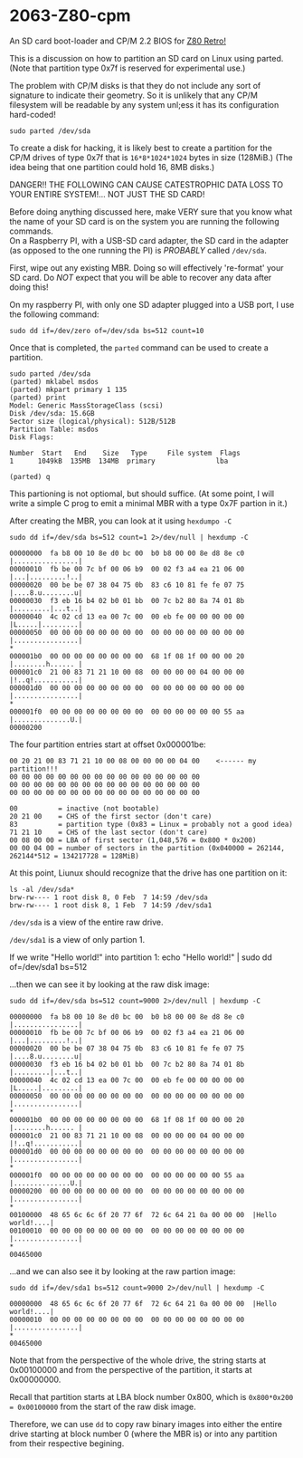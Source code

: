 # 2063-Z80-cpm
An SD card boot-loader and CP/M 2.2 BIOS for [Z80 Retro!](https://github.com/johnwinans/2063-Z80)


This is a discussion on how to partition an SD card on Linux using parted.  
(Note that partition type 0x7f is reserved for experimental use.)

The problem with CP/M disks is that they do not include any sort of
signature to indicate their geometry.  So it is unlikely that any
CP/M filesystem will be readable by any system unl;ess it has its
configuration hard-coded!

	sudo parted /dev/sda

To create a disk for hacking, it is likely best to create a partition 
for the CP/M drives of type 0x7f that is `16*8*1024*1024` bytes in size 
(128MiB.)  (The idea being that one partition could hold 16, 8MB disks.)

DANGER!!  THE FOLLOWING CAN CAUSE CATESTROPHIC DATA LOSS TO YOUR ENTIRE
SYSTEM!... NOT JUST THE SD CARD!

Before doing anything discussed here, make VERY sure that you know what the 
name of your SD card is on the system you are running the following commands.  
On a Raspberry PI, with a USB-SD card adapter, the SD card in the adapter 
(as opposed to the one running the PI) is *PROBABLY* called `/dev/sda`.

First, wipe out any existing MBR.  Doing so will effectively 're-format' your SD card.
Do *NOT* expect that you will be able to recover any data after doing this!

On my raspberry PI, with only one SD adapter plugged into a USB port, I use the 
following command:

	sudo dd if=/dev/zero of=/dev/sda bs=512 count=10

Once that is completed, the `parted` command can be used to create a partition.

	sudo parted /dev/sda
	(parted) mklabel msdos                                                    
	(parted) mkpart primary 1 135
	(parted) print
	Model: Generic MassStorageClass (scsi)
	Disk /dev/sda: 15.6GB
	Sector size (logical/physical): 512B/512B
	Partition Table: msdos
	Disk Flags: 
	
	Number  Start   End    Size   Type     File system  Flags
 	1      1049kB  135MB  134MB  primary               lba
	
	(parted) q                                                                

This partioning is not optiomal, but should suffice.  (At some point,
I will write a simple C prog to emit a minimal MBR with a type 0x7F
partion in it.)

After creating the MBR, you can look at it using `hexdumpo -C`

	sudo dd if=/dev/sda bs=512 count=1 2>/dev/null | hexdump -C       

	00000000  fa b8 00 10 8e d0 bc 00  b0 b8 00 00 8e d8 8e c0  |................|
	00000010  fb be 00 7c bf 00 06 b9  00 02 f3 a4 ea 21 06 00  |...|.........!..|
	00000020  00 be be 07 38 04 75 0b  83 c6 10 81 fe fe 07 75  |....8.u........u|
	00000030  f3 eb 16 b4 02 b0 01 bb  00 7c b2 80 8a 74 01 8b  |.........|...t..|
	00000040  4c 02 cd 13 ea 00 7c 00  00 eb fe 00 00 00 00 00  |L.....|.........|
	00000050  00 00 00 00 00 00 00 00  00 00 00 00 00 00 00 00  |................|
	*
	000001b0  00 00 00 00 00 00 00 00  68 1f 08 1f 00 00 00 20  |........h...... |
	000001c0  21 00 83 71 21 10 00 08  00 00 00 00 04 00 00 00  |!..q!...........|
	000001d0  00 00 00 00 00 00 00 00  00 00 00 00 00 00 00 00  |................|
	*
	000001f0  00 00 00 00 00 00 00 00  00 00 00 00 00 00 55 aa  |..............U.|
	00000200

The four partition entries start at offset 0x000001be:

	00 20 21 00 83 71 21 10 00 08 00 00 00 00 04 00    <------ my partition!!!
	00 00 00 00 00 00 00 00 00 00 00 00 00 00 00 00
	00 00 00 00 00 00 00 00 00 00 00 00 00 00 00 00
	00 00 00 00 00 00 00 00 00 00 00 00 00 00 00 00

	00			= inactive (not bootable)
	20 21 00    = CHS of the first sector (don't care)
	83			= partition type (0x83 = Linux = probably not a good idea)
	71 21 10    = CHS of the last sector (don't care)
	00 08 00 00 = LBA of first sector (1,048,576 = 0x800 * 0x200)
	00 00 04 00 = number of sectors in the partition (0x040000 = 262144, 262144*512 = 134217728 = 128MiB)

At this point, Liunux should recognize that the drive has one partition on it:

	ls -al /dev/sda*
	brw-rw---- 1 root disk 8, 0 Feb  7 14:59 /dev/sda
	brw-rw---- 1 root disk 8, 1 Feb  7 14:59 /dev/sda1

`/dev/sda` is a view of the entire raw drive.

`/dev/sda1` is a view of only partion 1.

If we write "Hello world!" into partition 1:
	echo "Hello world!" | sudo dd of=/dev/sda1 bs=512

...then we can see it by looking at the raw disk image:

	sudo dd if=/dev/sda bs=512 count=9000 2>/dev/null | hexdump -C
	
	00000000  fa b8 00 10 8e d0 bc 00  b0 b8 00 00 8e d8 8e c0  |................|
	00000010  fb be 00 7c bf 00 06 b9  00 02 f3 a4 ea 21 06 00  |...|.........!..|
	00000020  00 be be 07 38 04 75 0b  83 c6 10 81 fe fe 07 75  |....8.u........u|
	00000030  f3 eb 16 b4 02 b0 01 bb  00 7c b2 80 8a 74 01 8b  |.........|...t..|
	00000040  4c 02 cd 13 ea 00 7c 00  00 eb fe 00 00 00 00 00  |L.....|.........|
	00000050  00 00 00 00 00 00 00 00  00 00 00 00 00 00 00 00  |................|
	*
	000001b0  00 00 00 00 00 00 00 00  68 1f 08 1f 00 00 00 20  |........h...... |
	000001c0  21 00 83 71 21 10 00 08  00 00 00 00 04 00 00 00  |!..q!...........|
	000001d0  00 00 00 00 00 00 00 00  00 00 00 00 00 00 00 00  |................|
	*
	000001f0  00 00 00 00 00 00 00 00  00 00 00 00 00 00 55 aa  |..............U.|
	00000200  00 00 00 00 00 00 00 00  00 00 00 00 00 00 00 00  |................|
	*
	00100000  48 65 6c 6c 6f 20 77 6f  72 6c 64 21 0a 00 00 00  |Hello world!....|
	00100010  00 00 00 00 00 00 00 00  00 00 00 00 00 00 00 00  |................|
	*
	00465000

...and we can also see it by looking at the raw partion image:

	sudo dd if=/dev/sda1 bs=512 count=9000 2>/dev/null | hexdump -C

	00000000  48 65 6c 6c 6f 20 77 6f  72 6c 64 21 0a 00 00 00  |Hello world!....|
	00000010  00 00 00 00 00 00 00 00  00 00 00 00 00 00 00 00  |................|
	*
	00465000

Note that from the perspective of the whole drive, the string starts at 0x00100000
and from the perspective of the partition, it starts at 0x00000000.

Recall that partition starts at LBA  block number 0x800, which is `0x800*0x200 = 0x00100000`
from the start of the raw disk image.

Therefore, we can use `dd` to copy raw binary images into either the entire drive starting
at block number 0 (where the MBR is) or into any partition from their respective begining.
